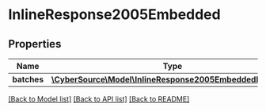 # InlineResponse2005Embedded

## Properties
Name | Type | Description | Notes
------------ | ------------- | ------------- | -------------
**batches** | [**\CyberSource\Model\InlineResponse2005EmbeddedBatches[]**](InlineResponse2005EmbeddedBatches.md) |  | [optional] 

[[Back to Model list]](../README.md#documentation-for-models) [[Back to API list]](../README.md#documentation-for-api-endpoints) [[Back to README]](../README.md)


